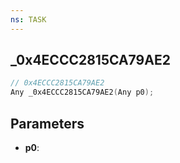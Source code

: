 ```yaml
---
ns: TASK
---
```

## _0x4ECCC2815CA79AE2

```c
// 0x4ECCC2815CA79AE2
Any _0x4ECCC2815CA79AE2(Any p0);
```

## Parameters
* **p0**:
